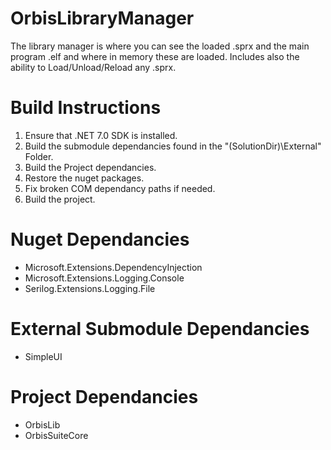 ﻿# OrbisLibraryManager
The library manager is where you can see the loaded .sprx and the main program .elf and where in memory these are loaded. Includes also the ability to Load/Unload/Reload any .sprx.

# Build Instructions
1. Ensure that .NET 7.0 SDK is installed.
2. Build the submodule dependancies found in the "(SolutionDir)\External" Folder.
3. Build the Project dependancies.
4. Restore the nuget packages.
5. Fix broken COM dependancy paths if needed.
6. Build the project.

# Nuget Dependancies
- Microsoft.Extensions.DependencyInjection
- Microsoft.Extensions.Logging.Console
- Serilog.Extensions.Logging.File

# External Submodule Dependancies
- SimpleUI

# Project Dependancies
- OrbisLib
- OrbisSuiteCore